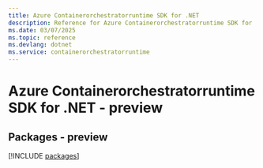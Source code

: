```yaml
---
title: Azure Containerorchestratorruntime SDK for .NET
description: Reference for Azure Containerorchestratorruntime SDK for .NET
ms.date: 03/07/2025
ms.topic: reference
ms.devlang: dotnet
ms.service: containerorchestratorruntime
---
```

# Azure Containerorchestratorruntime SDK for .NET - preview
## Packages - preview
[!INCLUDE [packages](containerorchestratorruntime-index.md)]